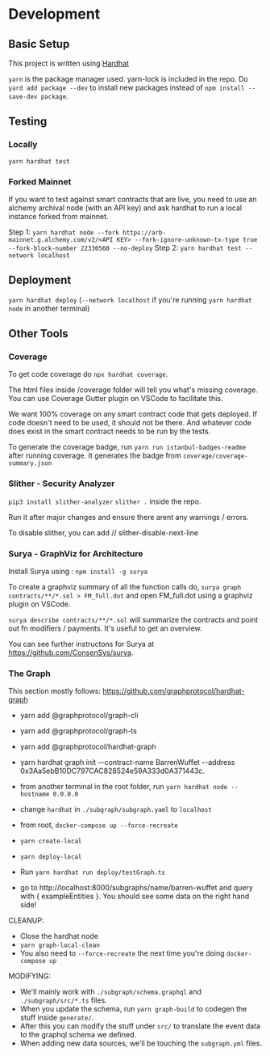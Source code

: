 # Development

## Basic Setup

This project is written using [Hardhat](https://hardhat.org/)

`yarn` is the package manager used. yarn-lock is included in the repo. Do `yard add package --dev` to install new packages instead of `npm install --save-dev package`.

## Testing

### Locally

`yarn hardhat test`

### Forked Mainnet

If you want to test against smart contracts that are live, you need to use an alchemy archival node (with an API key) and ask hardhat to run a local instance forked from mainnet.

Step 1: `yarn hardhat node --fork https://arb-mainnet.g.alchemy.com/v2/<API KEY> --fork-ignore-unknown-tx-type true --fork-block-number 22330560 --no-deploy`
Step 2: `yarn hardhat test --network localhost`

## Deployment

`yarn hardhat deploy` (`--network localhost` if you're running `yarn hardhat node` in another terminal)

## Other Tools

### Coverage

To get code coverage do `npx hardhat coverage`.

The html files inside /coverage folder will tell you what's missing coverage. You can use Coverage Gutter plugin on VSCode to facilitate this.

We want 100% coverage on any smart contract code that gets deployed. If code doesn't need to be used, it should not be there. And whatever code does exist in the smart contract needs to be run by the tests.

To generate the coverage badge, run `yarn run istanbul-badges-readme` after running coverage. It generates the badge from `coverage/coverage-summary.json`

### Slither - Security Analyzer

`pip3 install slither-analyzer`
`slither .` inside the repo.

Run it after major changes and ensure there arent any warnings / errors.

To disable slither, you can add // slither-disable-next-line <rule>

### Surya - GraphViz for Architecture

Install Surya using : `npm install -g surya`

To create a graphviz summary of all the function calls do, `surya graph contracts/**/*.sol > FM_full.dot` and open FM_full.dot using a graphviz plugin on VSCode.

`surya describe contracts/**/*.sol` will summarize the contracts and point out fn modifiers / payments. It's useful to get an overview.

You can see further instructons for Surya at https://github.com/ConsenSys/surya.

### The Graph

This section mostly follows: https://github.com/graphprotocol/hardhat-graph

- yarn add @graphprotocol/graph-cli
- yarn add @graphprotocol/graph-ts
- yarn add @graphprotocol/hardhat-graph

- yarn hardhat graph init --contract-name BarrenWuffet --address 0x3Aa5ebB10DC797CAC828524e59A333d0A371443c.
- from another terminal in the root folder, run `yarn hardhat node --hostname 0.0.0.0`
- change `hardhat` in `./subgraph/subgraph.yaml` to `localhost`
- from root, `docker-compose up --force-recreate`
- `yarn create-local`
- `yarn deploy-local`
- Run `yarn hardhat run deploy/testGraph.ts`
- go to http://localhost:8000/subgraphs/name/barren-wuffet and query with { exampleEntities }. You should see some data on the right hand side!

CLEANUP:

- Close the hardhat node
- `yarn graph-local-clean`
- You also need to `--force-recreate` the next time you're doing `docker-compose up`

MODIFYING:

- We'll mainly work with `./subgraph/schema.graphql` and `./subgraph/src/*.ts` files.
- When you update the schema, run `yarn graph-build` to codegen the stuff inside `generate/`.
- After this you can modify the stuff under `src/` to translate the event data to the graphql schema we defined.
- When adding new data sources, we'll be touching the `subgraph.yml` files.
